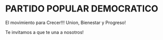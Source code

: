 # PARTIDO POPULAR DEMOCRATICO
El movimiento para Crecer!!! Union, Bienestar y Progreso! 


Te invitamos a que te una a nosotros!
